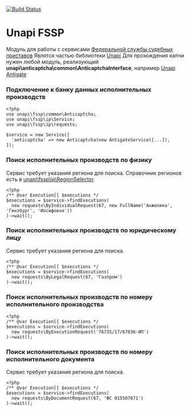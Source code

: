 [![Build Status](https://travis-ci.org/xRubin/unapi-fssp.svg?branch=master)](https://travis-ci.org/xRubin/unapi-fssp)
# Unapi FSSP
Модуль для работы с сервисами [Федеральной службы судебных приставов](http://fssprus.ru)
Являтся частью библиотеки [Unapi](https://github.com/xRubin/unapi)
Для прохождения капчи нужен любой модуль, реализующий **unapi\anticaptcha\common\AnticaptchaInterface**, например [Unapi Antigate](https://github.com/xRubin/unapi-anticaptcha-antigate)

### Подключение к банку данных исполнительных производств
    <?php
    use unapi\fssp\common\Anticaptcha;
    use unapi\fssp\ip\Service;
    use unapi\fssp\ip\requests;

    $service = new Service([
      'anticaptcha' => new Anticaptcha(new AntigateService([...]),
    ]);

### Поиск исполнительных производств по физику
Сервис требует указания региона для поиска.
Справочник регионов есть в [unapi\fssp\ip\RegionSelector](https://github.com/xRubin/unapi-fssp/blob/master/src/ip/RegionSelector.php).

    <?php
    /** @var Execution[] $executions */
    $executions = $service->findExecutions(
      new requests\ByIndividualRequest(67, new FullName('Анжелика', 'Гинзбург', 'Иосифовна'))
    )->wait();

### Поиск исполнительных производств по юридическому лицу
Сервис требует указания региона для поиска.

    <?php
    /** @var Execution[] $executions */
    $executions = $service->findExecutions(
      new requests\ByLegalRequest(67, 'Газпром')
    )->wait();

### Поиск исполнительных производств по номеру исполнительного производства
    <?php
    /** @var Execution[] $executions */
    $executions = $service->findExecutions(
      new requests\ByExecutionRequest('76735/17/67036-ИП')
    )->wait();

### Поиск исполнительных производств по номеру исполнительного документа
Сервис требует указания региона для поиска.

    <?php
    /** @var Execution[] $executions */
    $executions = $service->findExecutions(
      new requests\ByDocumentRequest(67, 'ФС 015507071')
    )->wait();
